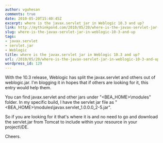 ```yaml
---
author: vguhesan
comments: true
date: 2010-05-20T15:40:45Z
excerpt: where is the javax.servlet jar in Weblogic 10.3 and up?
link: http://mythinkpond.com/2010/05/20/where-is-the-javax-servlet-jar-in-weblogic-10-3-and-up/
slug: where-is-the-javax-servlet-jar-in-weblogic-10-3-and-up
tags:
- javax.servlet
- servlet.jar
- Weblogic
title: where is the javax.servlet jar in Weblogic 10.3 and up?
url: /2010/05/20/where-is-the-javax-servlet-jar-in-weblogic-10-3-and-up/
wordpress_id: 129
---
```


With the 10.3 release, Weblogic has split the javax.servlet and others out of weblogic.jar. I'm blogging it in hopes that if others are looking for it, this entry would help them.

You can find javax.servlet and other jars under "<BEA_HOME>\modules\" folder. In my specific build, I have the servlet jar file as "<BEA_HOME>\modules\javax.servlet_1.0.0.0_2-5.jar".

So if you are looking for it that's where it is and no need to go and download the servlet.jar from Tomcat to include within your resource in your project\IDE.

Cheers.

